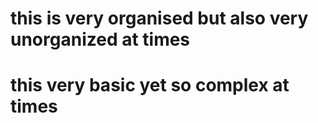 # this is very organised but also very unorganized at times
# this very basic yet so complex at times
